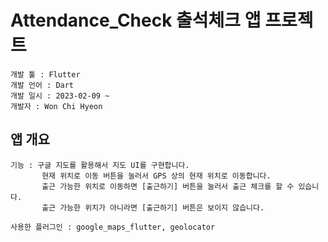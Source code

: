# Attendance_Check 출석체크 앱 프로젝트

```
개발 툴 : Flutter
개발 언어 : Dart
개발 일시 : 2023-02-09 ~
개발자 : Won Chi Hyeon
```

## 앱 개요
```
기능 : 구글 지도를 활용해서 지도 UI를 구현합니다.
       현재 위치로 이동 버튼을 눌러서 GPS 상의 현재 위치로 이동합니다.
       출근 가능한 위치로 이동하면 [출근하기] 버튼을 눌러서 출근 체크를 할 수 있습니다.
       출근 가능한 위치가 아니라면 [출근하기] 버튼은 보이지 않습니다.
       
사용한 플러그인 : google_maps_flutter, geolocator
```

